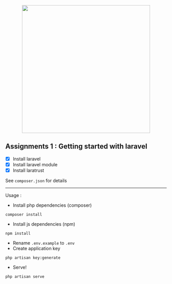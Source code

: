 <p align="center"><a href="https://github.com/laravel/laravel" target="_blank"><img src="https://raw.githubusercontent.com/laravel/art/master/logo-lockup/5%20SVG/2%20CMYK/1%20Full%20Color/laravel-logolockup-cmyk-red.svg" width="400"></a></p>

## Assignments 1 : Getting started with laravel

-   [x] Install laravel
-   [x] Install laravel module
-   [x] Install laratrust

See `composer.json` for details

---

Usage :

-   Install php dependencies (composer)

```
composer install
```

-   Install js dependencies (npm)

```
npm install
```

-   Rename `.env.example` to `.env`
-   Create application key

```
php artisan key:generate
```

-   Serve!

```
php artisan serve
```
